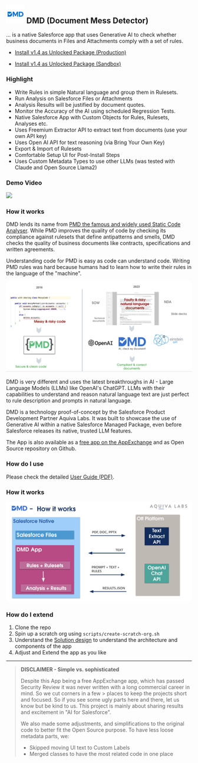 ## <img src="resources/logo.png"  width="50"/> DMD (Document Mess Detector)

... is a native Salesforce app that uses Generative AI to check whether business documents in Files and Attachments comply with a set of rules.

- [Install v1.4 as Unlocked Package (Production)](https://login.salesforce.com/packaging/installPackage.apexp?p0=04tVI0000003xA1YAI)

- [Install v1.4 as Unlocked Package (Sandbox)](https://test.salesforce.com/packaging/installPackage.apexp?p0=04tVI0000003xA1YAI)

### Highlight

- Write Rules in simple Natural language and group them in Rulesets.
- Run Analysis on Salesforce Files or Attachments
- Analysis Results will be justified by document quotes.
- Monitor the Accuracy of the AI using scheduled Regression Tests.
- Native Salesforce App with Custom Objects for Rules, Rulesets, Analyses etc.
- Uses Freemium Extractor API to extract text from documents (use your own API key)
- Uses Open AI API for text reasoning (via Bring Your Own Key)
- Export & Import of Rulesets
- Comfortable Setup UI for Post-Install Steps
- Uses Custom Metadata Types to use other LLMs (was tested with Claude and Open Source Llama2)

### Demo Video

[![](http://img.youtube.com/vi/kGpFUgR-6Bg/hqdefault.jpg)](https://youtu.be/kGpFUgR-6Bg "")

### How it works

DMD lends its name from [PMD the famous and widely used Static Code Analyser](https://pmd.github.io/). While PMD improves the quality of code by checking its compliance against rulesets that define antipatterns and smells, DMD checks the quality of business documents like contracts, specifications and written agreements.

Understanding code for PMD is easy as code can understand code. Writing PMD rules was hard because humans had to learn how to write their rules in the language of the "machine".

<img src="resources/pmd-vs-dmd.png" />

DMD is very different and uses the latest breakthroughs in AI - Large Language Models (LLMs) like OpenAI's ChatGPT. LLMs with their capabilities to understand and reason natural language text are just perfect to rule description and prompts in natural language.

DMD is a technology proof-of-concept by the Salesforce Product Development Partner Aquiva Labs. It was built to showcase the use of Generative AI within a native Salesforce Managed Package, even before Salesforce releases its native, trusted LLM features.

The App is also available as a [free app on the AppExchange](https://appexchange.salesforce.com/appxListingDetail?listingId=8ae56cbd-8b6b-4009-bf17-1781d9416fe8) and as Open Source repository on Github.

### How do I use 

 Please check the detailed [User Guide (PDF)](user-guide.pdf).

### How it works 

<img src="resources/how-it-works.png" />

### How do I extend 

1. Clone the repo
1. Spin up a scratch org using `scripts/create-scratch-org.sh`
1. Understand the [Solution design](solution-design.md) to understand the architecture and components of the app
1. Adjust and Extend the app as you like

---

> __DISCLAIMER - Simple vs. sophisticated__
> 
> Despite this App being a free AppExchange app, which has passed Security Review it was never written with a long commercial career in mind. So we cut corners in a few > places to keep the projects short and focused. So if you see some ugly parts here 
> and there, let us know but be kind to us. This project is mainly about sharing 
> results and excitement in "AI for Salesforce".
> 
> We also made some adjustments, and simplifications to the original code to better 
> fit the Open Source purpose. To have less loose metadata parts, we:
> 
> - Skipped moving UI text to Custom Labels
> - Merged classes to have the most related code in one place